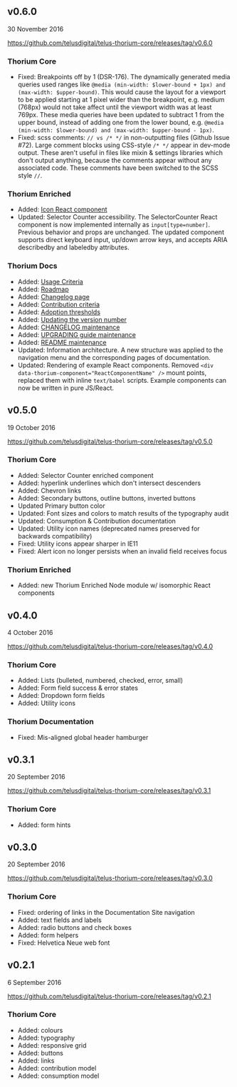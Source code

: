 ## v0.6.0

30 November 2016

https://github.com/telusdigital/telus-thorium-core/releases/tag/v0.6.0

### Thorium Core

- Fixed: Breakpoints off by 1 (DSR-176). The dynamically generated media queries used ranges like `@media (min-width: $lower-bound + 1px) and (max-width: $upper-bound)`. This would cause the layout for a viewport to be applied starting at 1 pixel wider than the breakpoint, e.g. medium (768px) would not take affect until the viewport width was at least 769px. These media queries have been updated to subtract 1 from the upper bound, instead of adding one from the lower bound, e.g. `@media (min-width: $lower-bound) and (max-width: $upper-bound - 1px)`.
- Fixed: scss comments: `// vs /* */` in non-outputting files (Github Issue #72). Large comment blocks using CSS-style `/* */` appear in dev-mode output. These aren't useful in files like mixin & settings libraries which don't output anything, because the comments appear without any associated code. These comments have been switched to the SCSS style `//`.

### Thorium Enriched

- Added: [Icon React component](http://thorium.telus.hugeops.com/4-Components/hold-icon.html)
- Updated: Selector Counter accessibility. The SelectorCounter React component is now implemented internally as `input[type=number]`. Previous behavior and props are unchanged. The updated component supports direct keyboard input, up/down arrow keys, and accepts ARIA describedby and labeledby attributes.

### Thorium Docs

- Added: [Usage Criteria](http://thorium.telus.hugeops.com/2-Use-Thorium/1-getting-started.html#usage-criteria)
- Added: [Roadmap](http://thorium.telus.hugeops.com/1-About/3-roadmap.html)
- Added: [Changelog page](http://thorium.telus.hugeops.com/1-About/4-changelog.html)
- Added: [Contribution criteria](http://thorium.telus.hugeops.com/2-Use-Thorium/4-contributing.html#contribution-criteria)
- Added: [Adoption thresholds](http://thorium.telus.hugeops.com/1-About/1-overview.html#adoption-thresholds)
- Added: [Updating the version number](http://thorium.telus.hugeops.com/2-Use-Thorium/hold-6-administration.html#updating-the-version-number)
- Added: [CHANGELOG maintenance](http://thorium.telus.hugeops.com/2-Use-Thorium/hold-6-administration.html#changelog-maintenance)
- Added: [UPGRADING guide maintenance](http://thorium.telus.hugeops.com/2-Use-Thorium/hold-6-administration.html#upgrading-guide-maintenance)
- Added: [README maintenance](http://thorium.telus.hugeops.com/2-Use-Thorium/hold-6-administration.html#readme-maintenance)
- Updated: Information architecture. A new structure was applied to the navigation menu and the corresponding pages of documentation.
- Updated: Rendering of example React components. Removed `<div data-thorium-component="ReactComponentName" />` mount points, replaced them with inline `text/babel` scripts. Example components can now be written in pure JS/React.

## v0.5.0

19 October 2016

https://github.com/telusdigital/telus-thorium-core/releases/tag/v0.5.0

### Thorium Core

- Added: Selector Counter enriched component
- Added: hyperlink underlines which don't intersect descenders
- Added: Chevron links
- Added: Secondary buttons, outline buttons, inverted buttons
- Updated Primary button color
- Updated: Font sizes and colors to match results of the typography audit
- Updated: Consumption & Contribution documentation
- Updated: Utility icon names (deprecated names preserved for backwards compatibility)
- Fixed: Utility icons appear sharper in IE11
- Fixed: Alert icon no longer persists when an invalid field receives focus

### Thorium Enriched

- Added: new Thorium Enriched Node module w/ isomorphic React components

## v0.4.0

4 October 2016

https://github.com/telusdigital/telus-thorium-core/releases/tag/v0.4.0

### Thorium Core

- Added: Lists (bulleted, numbered, checked, error, small)
- Added: Form field success & error states
- Added: Dropdown form fields
- Added: Utility icons

### Thorium Documentation

- Fixed: Mis-aligned global header hamburger

## v0.3.1

20 September 2016

https://github.com/telusdigital/telus-thorium-core/releases/tag/v0.3.1

### Thorium Core

- Added: form hints

## v0.3.0

20 September 2016

https://github.com/telusdigital/telus-thorium-core/releases/tag/v0.3.0

### Thorium Core

- Fixed: ordering of links in the Documentation Site navigation
- Added: text fields and labels
- Added: radio buttons and check boxes
- Added: form helpers
- Fixed: Helvetica Neue web font

## v0.2.1

6 September 2016

https://github.com/telusdigital/telus-thorium-core/releases/tag/v0.2.1

### Thorium Core

- Added: colours
- Added: typography
- Added: responsive grid
- Added: buttons
- Added: links
- Added: contribution model
- Added: consumption model
